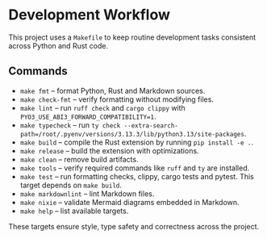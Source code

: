 # Development Workflow

This project uses a `Makefile` to keep routine development tasks
consistent across Python and Rust code.

## Commands

- `make fmt` – format Python, Rust and Markdown sources.
- `make check-fmt` – verify formatting without modifying files.
- `make lint` – run `ruff check` and
  `cargo clippy` with `PYO3_USE_ABI3_FORWARD_COMPATIBILITY=1`.
- `make typecheck` – run `ty check --extra-search-path=/root/.pyenv/versions/3.13.3/lib/python3.13/site-packages`.
- `make build` – compile the Rust extension by running `pip install -e .`.
- `make release` – build the extension with optimizations.
- `make clean` – remove build artifacts.
- `make tools` – verify required commands like `ruff` and `ty` are installed.
- `make test` – run formatting checks, clippy, cargo tests and pytest.
  This target depends on `make build`.
- `make markdownlint` – lint Markdown files.
- `make nixie` – validate Mermaid diagrams embedded in Markdown.
- `make help` – list available targets.

These targets ensure style, type safety and correctness across the
project.
